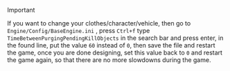 > [!IMPORTANT]
If you want to change your clothes/character/vehicle, then go to `Engine/Config/BaseEngine.ini` , press `Ctrl+f` type `TimeBetweenPurgingPendingKillObjects` in the search bar and press enter, in the found line, put the value `60` instead of `0`, then save the file and restart the game, once you are done designing, set this value back to `0` and restart the game again, so that there are no more slowdowns during the game.
